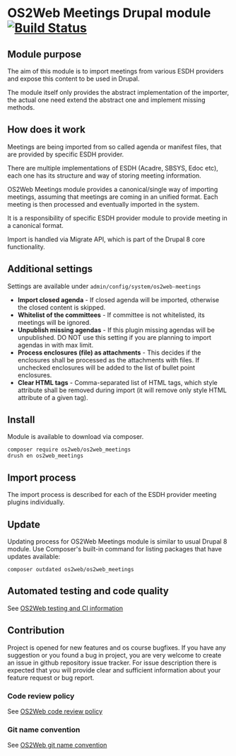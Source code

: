 # OS2Web Meetings Drupal module [![Build Status](https://travis-ci.org/OS2web/os2web_meetings.svg?branch=master)](https://travis-ci.org/OS2web/os2web_meetings)

## Module purpose

The aim of this module is to import meetings from various ESDH providers and expose this content to be used in Drupal.

The module itself only provides the abstract implementation of the importer, the actual one need extend the abstract one and implement missing methods.

## How does it work

Meetings are being imported from so called agenda or manifest files, that are provided by specific ESDH provider.

There are multiple implementations of ESDH (Acadre, SBSYS, Edoc etc), each one has its structure and way of storing meeting information.

OS2Web Meetings module provides a canonical/single way of importing meetings, assuming that meetings are coming in an unified format.
Each meeting is then processed and eventually imported in the system.

It is a responsibility of specific ESDH provider module to provide meeting in a canonical format.

Import is handled via Migrate API, which is part of the Drupal 8 core functionality.

## Additional settings
Settings are available under ```admin/config/system/os2web-meetings```
* **Import closed agenda** - If closed agenda will be imported, otherwise the closed content is skipped.
* **Whitelist of the committees** - If committee is not whitelisted, its meetings will be ignored.
* **Unpublish missing agendas** - If this plugin missing agendas will be unpublished. DO NOT use this setting if you are planning to import agendas in with max limit.
* **Process enclosures (file) as attachments** - This decides if the enclosures shall be processed as the attachments with files. If unchecked enclosures will be added to the list of bullet point enclosures.
* **Clear HTML tags** - Comma-separated list of HTML tags, which style attribute shall be removed during import (it will remove only style HTML attribute of a given tag).

## Install

Module is available to download via composer.
```
composer require os2web/os2web_meetings
drush en os2web_meetings
```

## Import process

The import process is described for each of the ESDH provider meeting plugins individually.

## Update
Updating process for OS2Web Meetings module is similar to usual Drupal 8 module.
Use Composer's built-in command for listing packages that have updates available:

```
composer outdated os2web/os2web_meetings
```

## Automated testing and code quality
See [OS2Web testing and CI information](https://github.com/OS2Web/docs#testing-and-ci)

## Contribution

Project is opened for new features and os course bugfixes.
If you have any suggestion or you found a bug in project, you are very welcome
to create an issue in github repository issue tracker.
For issue description there is expected that you will provide clear and
sufficient information about your feature request or bug report.

### Code review policy
See [OS2Web code review policy](https://github.com/OS2Web/docs#code-review)

### Git name convention
See [OS2Web git name convention](https://github.com/OS2Web/docs#git-guideline)

